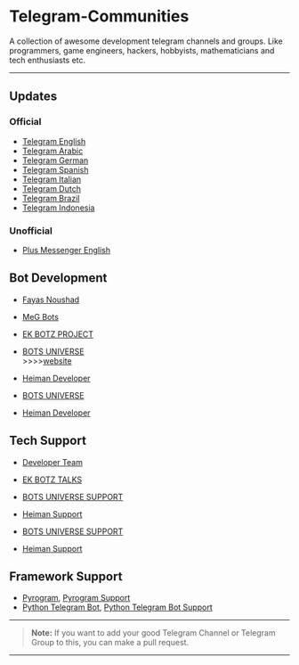 # Telegram-Communities

A collection of awesome development telegram channels and groups. Like programmers, game engineers, hackers, hobbyists, mathematicians and tech enthusiasts etc.

---

## Updates

### Official

- [Telegram English](https://telegram.me/Telegram)
- [Telegram Arabic](https://telegram.me/TelegramArabia)
- [Telegram German](https://telegram.me/TelegramDE)
- [Telegram Spanish](https://telegram.me/TelegramES)
- [Telegram Italian](https://telegram.me/TelegramIT)
- [Telegram Dutch](https://telegram.me/TelegramNL)
- [Telegram Brazil](https://telegram.me/TelegramBR)
- [Telegram Indonesia](https://telegram.me/Telegramindonesia)

### Unofficial

- [Plus Messenger English](https://telegram.me/plusmsgrchat)

## Bot Development 

- [Fayas Noushad](https://telegram.me/FayasNoushad)
- [MeG Bots](https://telegram.dog/MeGBots)
- [EK BOTZ PROJECT](https://telegram.me/EKBOTZ_UPDATE)

- [BOTS UNIVERSE](https://telegram.me/Bots_universe) <br>
       >>>>[website](https://www.springreen.ga)     
       
- [Heiman Developer](https://telegram.dog/HeimanSupports/)

- [BOTS UNIVERSE](https://telegram.me/Bots_universe)
- [Heiman Developer](https://telegram.dog/HeimanSupports)


## Tech Support 

- [Developer Team](https://telegram.me/TheDeveloperTeam)
- [EK BOTZ TALKS](https://telegram.me/ekbotz_support)


- [BOTS UNIVERSE SUPPORT](https://telegram.me/venilabots1)

- [Heiman Support](https://telegram.dog/HeimanSupport/)

- [BOTS UNIVERSE SUPPORT](https://telegram.me/venilabots1)
- [Heiman Support](https://telegram.dog/HeimanSupport)



## Framework Support

- [Pyrogram](https://telegram.me/Pyrogram), [Pyrogram Support](https://telegram.me/PyrogramChat)
- [Python Telegram Bot](https://telegram.me/pythontelegrambotchannel), [Python Telegram Bot Support](https://telegram.me/pythontelegrambotgroup)

---

> **Note:** If you want to add your good Telegram Channel or Telegram Group to this, you can make a pull request.

---
